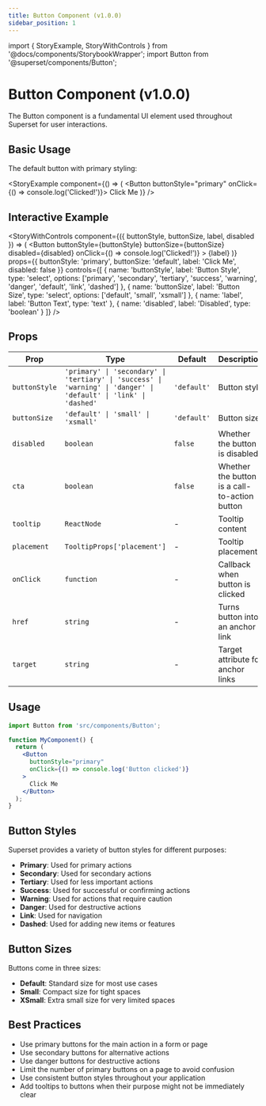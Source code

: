 ```yaml
---
title: Button Component (v1.0.0)
sidebar_position: 1
---
```


import { StoryExample, StoryWithControls } from '@docs/components/StorybookWrapper';
import Button from '@superset/components/Button';

# Button Component (v1.0.0)

The Button component is a fundamental UI element used throughout Superset for user interactions.

## Basic Usage

The default button with primary styling:

<StoryExample
  component={() => (
    <Button buttonStyle="primary" onClick={() => console.log('Clicked!')}>
      Click Me
    </Button>
  )}
/>

## Interactive Example

<StoryWithControls
  component={({ buttonStyle, buttonSize, label, disabled }) => (
    <Button
      buttonStyle={buttonStyle}
      buttonSize={buttonSize}
      disabled={disabled}
      onClick={() => console.log('Clicked!')}
    >
      {label}
    </Button>
  )}
  props={{
    buttonStyle: 'primary',
    buttonSize: 'default',
    label: 'Click Me',
    disabled: false
  }}
  controls={[
    {
      name: 'buttonStyle',
      label: 'Button Style',
      type: 'select',
      options: ['primary', 'secondary', 'tertiary', 'success', 'warning', 'danger', 'default', 'link', 'dashed']
    },
    {
      name: 'buttonSize',
      label: 'Button Size',
      type: 'select',
      options: ['default', 'small', 'xsmall']
    },
    {
      name: 'label',
      label: 'Button Text',
      type: 'text'
    },
    {
      name: 'disabled',
      label: 'Disabled',
      type: 'boolean'
    }
  ]}
/>

## Props

| Prop | Type | Default | Description |
|------|------|---------|-------------|
| `buttonStyle` | `'primary' \| 'secondary' \| 'tertiary' \| 'success' \| 'warning' \| 'danger' \| 'default' \| 'link' \| 'dashed'` | `'default'` | Button style |
| `buttonSize` | `'default' \| 'small' \| 'xsmall'` | `'default'` | Button size |
| `disabled` | `boolean` | `false` | Whether the button is disabled |
| `cta` | `boolean` | `false` | Whether the button is a call-to-action button |
| `tooltip` | `ReactNode` | - | Tooltip content |
| `placement` | `TooltipProps['placement']` | - | Tooltip placement |
| `onClick` | `function` | - | Callback when button is clicked |
| `href` | `string` | - | Turns button into an anchor link |
| `target` | `string` | - | Target attribute for anchor links |

## Usage

```jsx
import Button from 'src/components/Button';

function MyComponent() {
  return (
    <Button
      buttonStyle="primary"
      onClick={() => console.log('Button clicked')}
    >
      Click Me
    </Button>
  );
}
```

## Button Styles

Superset provides a variety of button styles for different purposes:

- **Primary**: Used for primary actions
- **Secondary**: Used for secondary actions
- **Tertiary**: Used for less important actions
- **Success**: Used for successful or confirming actions
- **Warning**: Used for actions that require caution
- **Danger**: Used for destructive actions
- **Link**: Used for navigation
- **Dashed**: Used for adding new items or features

## Button Sizes

Buttons come in three sizes:

- **Default**: Standard size for most use cases
- **Small**: Compact size for tight spaces
- **XSmall**: Extra small size for very limited spaces

## Best Practices

- Use primary buttons for the main action in a form or page
- Use secondary buttons for alternative actions
- Use danger buttons for destructive actions
- Limit the number of primary buttons on a page to avoid confusion
- Use consistent button styles throughout your application
- Add tooltips to buttons when their purpose might not be immediately clear

